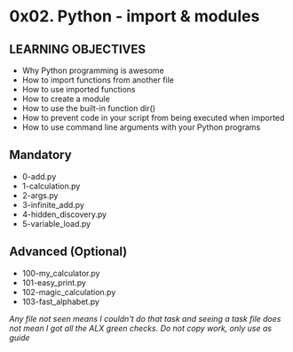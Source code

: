 # 0x02. Python - import & modules

## LEARNING OBJECTIVES
- Why Python programming is awesome
- How to import functions from another file
- How to use imported functions
- How to create a module
- How to use the built-in function dir()
- How to prevent code in your script from being executed when imported
- How to use command line arguments with your Python programs

## Mandatory
- 0-add.py
- 1-calculation.py
- 2-args.py
- 3-infinite_add.py
- 4-hidden_discovery.py
- 5-variable_load.py

## Advanced (Optional)
- 100-my_calculator.py
- 101-easy_print.py
- 102-magic_calculation.py
- 103-fast_alphabet.py

*Any file not seen means I couldn't do that task and seeing a task file does not mean I got all the ALX green checks. Do not copy work, only use as guide*
